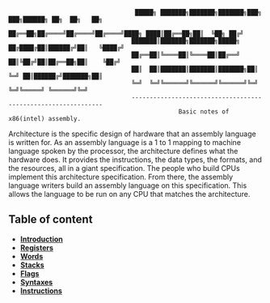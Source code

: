 

        
                                       █████╗ ███████╗███████╗███████╗███╗   ███╗██████╗ ██╗  ██╗   ██╗
                                      ██╔══██╗██╔════╝██╔════╝██╔════╝████╗ ████║██╔══██╗██║  ╚██╗ ██╔╝
                                      ███████║███████╗███████╗█████╗  ██╔████╔██║██████╔╝██║   ╚████╔╝ 
                                      ██╔══██║╚════██║╚════██║██╔══╝  ██║╚██╔╝██║██╔══██╗██║    ╚██╔╝  
                                      ██║  ██║███████║███████║███████╗██║ ╚═╝ ██║██████╔╝███████╗██║   
                                      ╚═╝  ╚═╝╚══════╝╚══════╝╚══════╝╚═╝     ╚═╝╚═════╝ ╚══════╝╚═╝   
                                      --------------------------------------------------------------
                                                   Basic notes of x86(intel) assembly.
                                                                 


Architecture is the specific design of hardware that an assembly language is written for. As an assembly language is a 1 to 1 mapping to machine language spoken by the processor, the architecture defines what the hardware does. It provides the instructions, the data types, the formats, and the resources, all in a giant specification. The people who build CPUs implement this architecture specification. From there, the assembly language writers build an assembly language on this specification. This allows the language to be run on any CPU that matches the architecture.


## Table of content
* [**Introduction**](https://github.com/Itskmishra/Assembly-notes/blob/main/Introduction.md)
* [**Registers**](https://github.com/Itskmishra/Assembly-notes/blob/main/Registers.md)
* [**Words**](https://github.com/Itskmishra/Assembly-notes/blob/main/Words.md)
* [**Stacks**](https://github.com/Itskmishra/Assembly-notes/blob/main/Stacks.md)
* [**Flags**](https://github.com/Itskmishra/Assembly-notes/blob/main/Flags.md)
* [**Syntaxes**](https://github.com/Itskmishra/Assembly-notes/blob/main/Syntaxes.md)
* [**Instructions**](https://github.com/Itskmishra/Assembly-notes/blob/main/Instructions.md)

